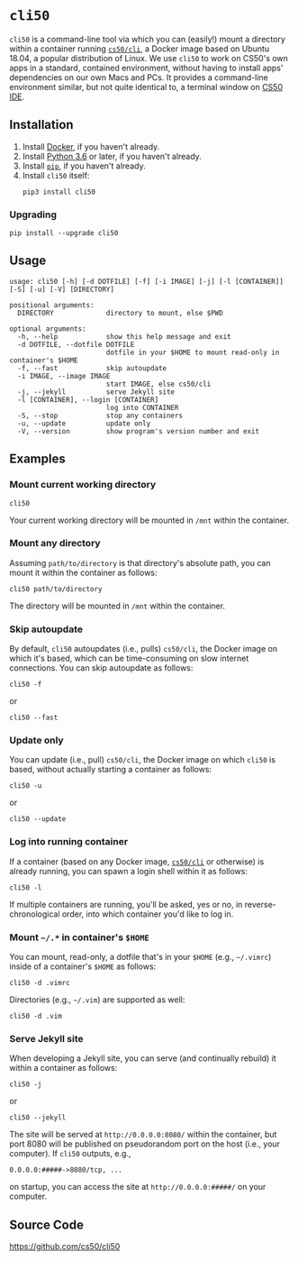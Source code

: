 # `cli50`

`cli50` is a command-line tool via which you can (easily!) mount a directory within a container running [`cs50/cli`](cs50/cli), a Docker image based on Ubuntu 18.04, a popular distribution of Linux. We use `cli50` to work on CS50's own apps in a standard, contained environment, without having to install apps' dependencies on our own Macs and PCs. It provides a command-line environment similar, but not quite identical to, a terminal window on [CS50 IDE](/ide). 

## Installation

1. Install [Docker](/docker), if you haven't already.
1. Install [Python 3.6](/python) or later, if you haven't already.
1. Install [`pip`](/pip), if you haven't already.
1. Install `cli50` itself:
    ```
    pip3 install cli50
    ```

### Upgrading

```
pip install --upgrade cli50
```

## Usage

```
usage: cli50 [-h] [-d DOTFILE] [-f] [-i IMAGE] [-j] [-l [CONTAINER]] [-S] [-u] [-V] [DIRECTORY]

positional arguments:
  DIRECTORY             directory to mount, else $PWD

optional arguments:
  -h, --help            show this help message and exit
  -d DOTFILE, --dotfile DOTFILE
                        dotfile in your $HOME to mount read-only in container's $HOME
  -f, --fast            skip autoupdate
  -i IMAGE, --image IMAGE
                        start IMAGE, else cs50/cli
  -j, --jekyll          serve Jekyll site
  -l [CONTAINER], --login [CONTAINER]
                        log into CONTAINER
  -S, --stop            stop any containers
  -u, --update          update only
  -V, --version         show program's version number and exit
```

## Examples

### Mount current working directory

```
cli50
```

Your current working directory will be mounted in `/mnt` within the container.

### Mount any directory

Assuming `path/to/directory` is that directory's absolute path, you can mount it within the container as follows:

```
cli50 path/to/directory
```

The directory will be mounted in `/mnt` within the container.

### Skip autoupdate

By default, `cli50` autoupdates (i.e., pulls) `cs50/cli`, the Docker image on which it's based, which can be time-consuming on slow internet connections. You can skip autoupdate as follows:

```
cli50 -f
```

or

```
cli50 --fast
```

### Update only

You can update (i.e., pull) `cs50/cli`, the Docker image on which `cli50` is based, without actually starting a container as follows:

```
cli50 -u
```

or

```
cli50 --update
```

### Log into running container

If a container (based on any Docker image, [`cs50/cli`](cs50/cli) or otherwise) is already running, you can spawn a login shell within it as follows:

```
cli50 -l
```

If multiple containers are running, you'll be asked, yes or no, in reverse-chronological order, into which container you'd like to log in.

### Mount `~/.*` in container's `$HOME`

You can mount, read-only, a dotfile that's in your `$HOME` (e.g., `~/.vimrc`) inside of a container's `$HOME` as follows:

```
cli50 -d .vimrc
```

Directories (e.g., `~/.vim`) are supported as well:

```
cli50 -d .vim
```

### Serve Jekyll site

When developing a Jekyll site, you can serve (and continually rebuild) it within a container as follows:

```
cli50 -j
```

or

```
cli50 --jekyll
```

The site will be served at `http://0.0.0.0:8080/` within the container, but port 8080 will be published on pseudorandom port on the host (i.e., your computer). If `cli50` outputs, e.g.,

```
0.0.0.0:#####->8080/tcp, ...
```

on startup, you can access the site at `http://0.0.0.0:#####/` on your computer.

## Source Code

<https://github.com/cs50/cli50>
